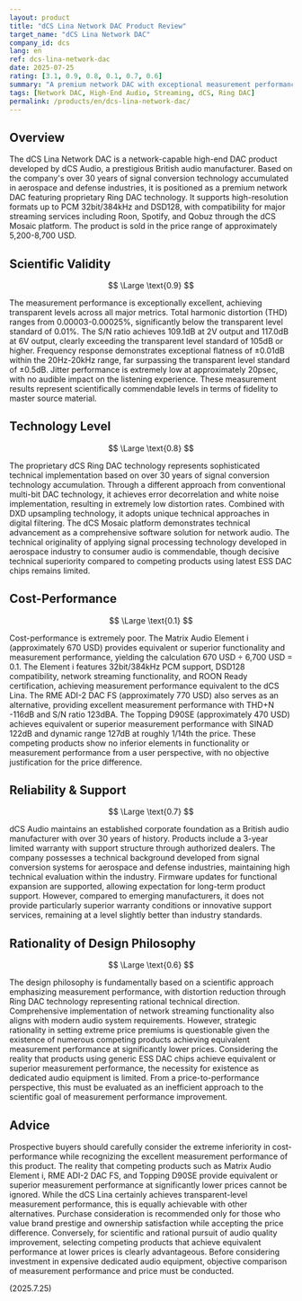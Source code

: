 ```yaml
---
layout: product
title: "dCS Lina Network DAC Product Review"
target_name: "dCS Lina Network DAC"
company_id: dcs
lang: en
ref: dcs-lina-network-dac
date: 2025-07-25
rating: [3.1, 0.9, 0.8, 0.1, 0.7, 0.6]
summary: "A premium network DAC with exceptional measurement performance. While the Ring DAC technology achieves transparent-level audio quality, the cost-performance is extremely poor due to numerous competing products offering equivalent performance at significantly lower prices."
tags: [Network DAC, High-End Audio, Streaming, dCS, Ring DAC]
permalink: /products/en/dcs-lina-network-dac/
---
```


## Overview

The dCS Lina Network DAC is a network-capable high-end DAC product developed by dCS Audio, a prestigious British audio manufacturer. Based on the company's over 30 years of signal conversion technology accumulated in aerospace and defense industries, it is positioned as a premium network DAC featuring proprietary Ring DAC technology. It supports high-resolution formats up to PCM 32bit/384kHz and DSD128, with compatibility for major streaming services including Roon, Spotify, and Qobuz through the dCS Mosaic platform. The product is sold in the price range of approximately 5,200-8,700 USD.

## Scientific Validity

$$ \Large \text{0.9} $$

The measurement performance is exceptionally excellent, achieving transparent levels across all major metrics. Total harmonic distortion (THD) ranges from 0.00003-0.00025%, significantly below the transparent level standard of 0.01%. The S/N ratio achieves 109.1dB at 2V output and 117.0dB at 6V output, clearly exceeding the transparent level standard of 105dB or higher. Frequency response demonstrates exceptional flatness of ±0.01dB within the 20Hz-20kHz range, far surpassing the transparent level standard of ±0.5dB. Jitter performance is extremely low at approximately 20psec, with no audible impact on the listening experience. These measurement results represent scientifically commendable levels in terms of fidelity to master source material.

## Technology Level

$$ \Large \text{0.8} $$

The proprietary dCS Ring DAC technology represents sophisticated technical implementation based on over 30 years of signal conversion technology accumulation. Through a different approach from conventional multi-bit DAC technology, it achieves error decorrelation and white noise implementation, resulting in extremely low distortion rates. Combined with DXD upsampling technology, it adopts unique technical approaches in digital filtering. The dCS Mosaic platform demonstrates technical advancement as a comprehensive software solution for network audio. The technical originality of applying signal processing technology developed in aerospace industry to consumer audio is commendable, though decisive technical superiority compared to competing products using latest ESS DAC chips remains limited.

## Cost-Performance

$$ \Large \text{0.1} $$

Cost-performance is extremely poor. The Matrix Audio Element i (approximately 670 USD) provides equivalent or superior functionality and measurement performance, yielding the calculation 670 USD ÷ 6,700 USD = 0.1. The Element i features 32bit/384kHz PCM support, DSD128 compatibility, network streaming functionality, and ROON Ready certification, achieving measurement performance equivalent to the dCS Lina. The RME ADI-2 DAC FS (approximately 770 USD) also serves as an alternative, providing excellent measurement performance with THD+N -116dB and S/N ratio 123dBA. The Topping D90SE (approximately 470 USD) achieves equivalent or superior measurement performance with SINAD 122dB and dynamic range 127dB at roughly 1/14th the price. These competing products show no inferior elements in functionality or measurement performance from a user perspective, with no objective justification for the price difference.

## Reliability & Support

$$ \Large \text{0.7} $$

dCS Audio maintains an established corporate foundation as a British audio manufacturer with over 30 years of history. Products include a 3-year limited warranty with support structure through authorized dealers. The company possesses a technical background developed from signal conversion systems for aerospace and defense industries, maintaining high technical evaluation within the industry. Firmware updates for functional expansion are supported, allowing expectation for long-term product support. However, compared to emerging manufacturers, it does not provide particularly superior warranty conditions or innovative support services, remaining at a level slightly better than industry standards.

## Rationality of Design Philosophy

$$ \Large \text{0.6} $$

The design philosophy is fundamentally based on a scientific approach emphasizing measurement performance, with distortion reduction through Ring DAC technology representing rational technical direction. Comprehensive implementation of network streaming functionality also aligns with modern audio system requirements. However, strategic rationality in setting extreme price premiums is questionable given the existence of numerous competing products achieving equivalent measurement performance at significantly lower prices. Considering the reality that products using generic ESS DAC chips achieve equivalent or superior measurement performance, the necessity for existence as dedicated audio equipment is limited. From a price-to-performance perspective, this must be evaluated as an inefficient approach to the scientific goal of measurement performance improvement.

## Advice

Prospective buyers should carefully consider the extreme inferiority in cost-performance while recognizing the excellent measurement performance of this product. The reality that competing products such as Matrix Audio Element i, RME ADI-2 DAC FS, and Topping D90SE provide equivalent or superior measurement performance at significantly lower prices cannot be ignored. While the dCS Lina certainly achieves transparent-level measurement performance, this is equally achievable with other alternatives. Purchase consideration is recommended only for those who value brand prestige and ownership satisfaction while accepting the price difference. Conversely, for scientific and rational pursuit of audio quality improvement, selecting competing products that achieve equivalent performance at lower prices is clearly advantageous. Before considering investment in expensive dedicated audio equipment, objective comparison of measurement performance and price must be conducted.

(2025.7.25)